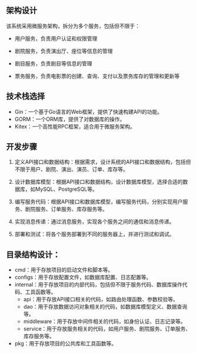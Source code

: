 ## 架构设计
该系统采用微服务架构，拆分为多个服务，包括但不限于：

- 用户服务，负责用户认证和权限管理

- 剧院服务，负责演出厅、座位等信息的管理

- 剧目服务，负责剧目等信息的管理

- 票务服务，负责电影票的创建、查询、支付以及票务库存的管理和更新等


## 技术栈选择
- Gin：一个基于Go语言的Web框架，提供了快速构建API的功能。
- GORM：一个ORM库，提供了对数据库的操作。
- Kitex：一个高性能RPC框架，适合用于微服务架构。

## 开发步骤
1. 定义API接口和数据结构：根据需求，设计系统的API接口和数据结构，包括但不限于用户、剧院、演出、演员、订单、库存等。

2. 设计数据库模型：根据API接口和数据结构，设计数据库模型，选择合适的数据库，如MySQL、PostgreSQL等。

3. 编写服务代码：根据API接口和数据库模型，编写服务代码，分别实现用户服务、剧院服务、订单服务、库存服务等。

4. 实现消息传递：通过消息服务，实现各个服务之间的通信和消息传递。

5. 部署和测试：将各个服务部署到不同的服务器上，并进行测试和调试。

## 目录结构设计：

- cmd：用于存放项目的启动文件和脚本等。
- configs：用于存放配置文件，如数据库配置、日志配置等。
- internal：用于存放项目的内部代码，包括但不限于服务代码、数据库操作代码、工具函数等。
  - api：用于存放API接口相关的代码，如路由处理函数、参数校验等。
  - dao：用于存放数据访问对象相关的代码，如数据库模型定义、数据查询等。
  - middleware：用于存放中间件相关的代码，如身份认证、日志记录等。
  - service：用于存放服务相关的代码，如用户服务、剧院服务、订单服务、库存服务等。
- pkg：用于存放项目的公共库和工具函数等。
